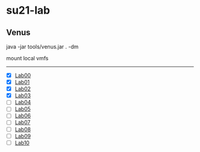 # su21-lab

## Venus

java -jar tools/venus.jar . -dm

mount local vmfs 

---

- [x] [Lab00](./lab00)
- [x] [Lab01](./lab01)
- [x] [Lab02](./lab02)
- [x] [Lab03](./lab03)
- [ ] [Lab04](./lab04)
- [ ] [Lab05](./lab05)
- [ ] [Lab06](./lab06)
- [ ] [Lab07](./lab07)
- [ ] [Lab08](./lab08)
- [ ] [Lab09](./lab09)
- [ ] [Lab10](./lab10)
